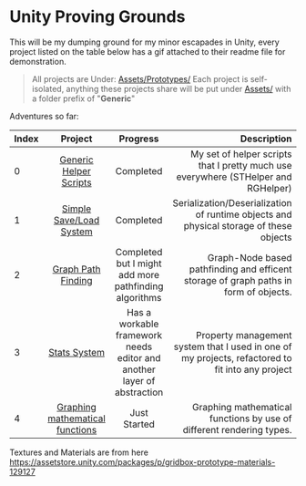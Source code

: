 # Unity Proving Grounds


This will be my dumping ground for my minor escapades in Unity, every project listed on the table below has a gif attached to their readme file for demonstration.

>All projects are Under: [Assets/Prototypes/](Assets/Prototypes) Each project is self-isolated, anything these projects share will be put under [Assets/](Assets/) with a folder prefix of "**Generic**"


Adventures so far:

| Index | Project       | Progress      |  Description  |
|:------|:-------------:|:-------------:| -------------:|
| 0 | [Generic Helper Scripts](Assets/GenericScripts/Utility) | Completed | My set of helper scripts that I pretty much use everywhere (STHelper and RGHelper) |
| 1 | [Simple Save/Load System](Assets/Prototypes/SaveLoadSystem) | Completed | Serialization/Deserialization of runtime objects and physical storage of these objects |
| 2 | [Graph Path Finding](Assets/Prototypes/SearchAlgorithms) | Completed but I might add more pathfinding algorithms | Graph-Node based pathfinding and efficent storage of graph paths in form of objects. |
| 3 | [Stats System](Assets/Prototypes/StatSystem) | Has a workable framework needs editor and another layer of abstraction | Property management system that I used in one of my projects, refactored to fit into any project |
| 4 | [Graphing mathematical functions](Assets/Prototypes/MathGraph) | Just Started | Graphing mathematical functions by use of different rendering types. |



Textures and Materials are from here https://assetstore.unity.com/packages/p/gridbox-prototype-materials-129127
